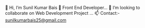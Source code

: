 👋 Hi, I’m Sunil Kumar Bais
👀 Front End Developer...
💞️ I’m looking to collaborate on Web Development Project ...
📫 Contact:- sunilkumarbais25@gmail.com

